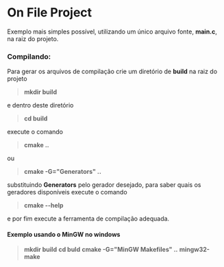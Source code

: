 # On File Project

Exemplo mais simples possível, utilizando um único arquivo fonte, **main.c**,  na raiz do projeto.

### Compilando:

Para gerar os arquivos de compilação crie um diretório de **build** na raiz do projeto

>**mkdir build**

e dentro deste diretório

>**cd build**

execute o comando

>**cmake ..** 

ou

>**cmake -G="Generators" ..** 

substituindo **Generators** pelo gerador desejado, para saber quais os geradores disponíveis execute o comando

>**cmake --help**

e por fim execute a ferramenta de compilação adequada.

#### Exemplo usando o MinGW no windows

>**mkdir build**
>**cd buld**
>**cmake -G="MinGW Makefiles" ..**
>**mingw32-make**